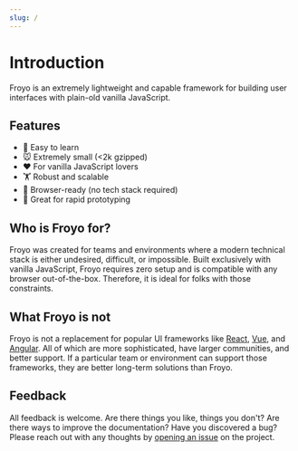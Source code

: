 ```yaml
---
slug: /
---
```


# Introduction

Froyo is an extremely lightweight and capable framework for building user interfaces with plain-old vanilla JavaScript.

## Features

-   📖 Easy to learn
-   🐭 Extremely small (<2k gzipped)
-   ❤ For vanilla JavaScript lovers
-   🏋 Robust and scalable
-   🚀 Browser-ready (no tech stack required)
-   🐇 Great for rapid prototyping

## Who is Froyo for?

Froyo was created for teams and environments where a modern technical stack is either undesired, difficult, or impossible. Built exclusively with vanilla JavaScript, Froyo requires zero setup and is compatible with any browser out-of-the-box. Therefore, it is ideal for folks with those constraints.

## What Froyo is not

Froyo is not a replacement for popular UI frameworks like [React](https://reactjs.org/), [Vue](https://vuejs.org/), and [Angular](https://angularjs.org/). All of which are more sophisticated, have larger communities, and better support. If a particular team or environment can support those frameworks, they are better long-term solutions than Froyo.

## Feedback

All feedback is welcome. Are there things you like, things you don't? Are there ways to improve the documentation? Have you discovered a bug? Please reach out with any thoughts by [opening an issue](https://github.com/marksmccann/froyo/issues/new) on the project.
